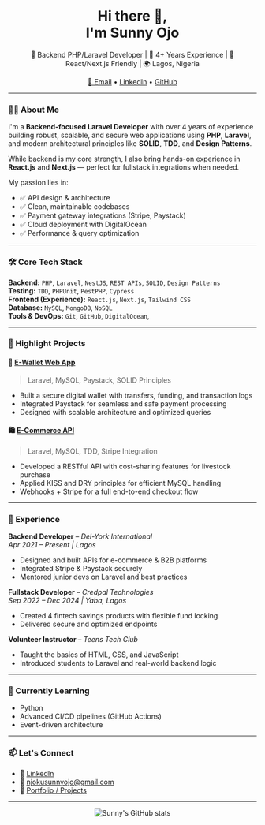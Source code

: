 <h1 align="center">Hi there 👋, <br> I'm Sunny Ojo</h1>
<p align="center">
  🧠 Backend PHP/Laravel Developer | 💼 4+ Years Experience | 🔀 React/Next.js Friendly | 🌍 Lagos, Nigeria
</p>

<p align="center">
  <a href="mailto:njokusunnyojo@gmail.com">📧 Email</a> •
  <a href="https://linkedin.com/in/sunny-ojo-njoku">LinkedIn</a> •
  <a href="https://github.com/sunny-ojo">GitHub</a>
</p>

---

### 👨‍💻 About Me

I'm a **Backend-focused Laravel Developer** with over 4 years of experience building robust, scalable, and secure web applications using **PHP**, **Laravel**, and modern architectural principles like **SOLID**, **TDD**, and **Design Patterns**.

While backend is my core strength, I also bring hands-on experience in **React.js** and **Next.js** — perfect for fullstack integrations when needed.

My passion lies in:
- ✅ API design & architecture
- ✅ Clean, maintainable codebases
- ✅ Payment gateway integrations (Stripe, Paystack)
- ✅ Cloud deployment with DigitalOcean
- ✅ Performance & query optimization

---

### 🛠 Core Tech Stack

**Backend:** `PHP`, `Laravel`, `NestJS`, `REST APIs`, `SOLID`, `Design Patterns`  
**Testing:** `TDD`, `PHPUnit`, `PestPHP`, `Cypress`  
**Frontend (Experience):** `React.js`, `Next.js`, `Tailwind CSS`  
**Database:** `MySQL`, `MongoDB`, `NoSQL`  
**Tools & DevOps:** `Git`, `GitHub`, `DigitalOcean`, 

---

### 📌 Highlight Projects

#### 🏦 [E-Wallet Web App](https://github.com/sunny-ojo)
> Laravel, MySQL, Paystack, SOLID Principles

- Built a secure digital wallet with transfers, funding, and transaction logs
- Integrated Paystack for seamless and safe payment processing
- Designed with scalable architecture and optimized queries

#### 🛍️ [E-Commerce API](https://github.com/sunny-ojo)
> Laravel, MySQL, TDD, Stripe Integration

- Developed a RESTful API with cost-sharing features for livestock purchase
- Applied KISS and DRY principles for efficient MySQL handling
- Webhooks + Stripe for a full end-to-end checkout flow

 
---

### 💼 Experience

**Backend Developer** – *Del-York International*  
*Apr 2021 – Present | Lagos*  
- Designed and built APIs for e-commerce & B2B platforms  
- Integrated Stripe & Paystack securely  
- Mentored junior devs on Laravel and best practices  

**Fullstack Developer** – *Credpal Technologies*  
*Sep 2022 – Dec 2024 | Yaba, Lagos*  
- Created 4 fintech savings products with flexible fund locking  
- Delivered secure and optimized endpoints

**Volunteer Instructor** – *Teens Tech Club*  
- Taught the basics of HTML, CSS, and JavaScript  
- Introduced students to Laravel and real-world backend logic  

---

### 🌱 Currently Learning

- Python
- Advanced CI/CD pipelines (GitHub Actions)
- Event-driven architecture

---

### 📫 Let's Connect

- 💼 [LinkedIn](https://linkedin.com/in/sunny-ojo-njoku)  
- 📧 [njokusunnyojo@gmail.com](mailto:njokusunnyojo@gmail.com)  
- 🔗 [Portfolio / Projects](https://github.com/sunny-ojo)

---

<p align="center">
  <img src="https://github-readme-stats.vercel.app/api?username=sunny-ojo&show_icons=true&theme=radical" alt="Sunny's GitHub stats" />
</p>
